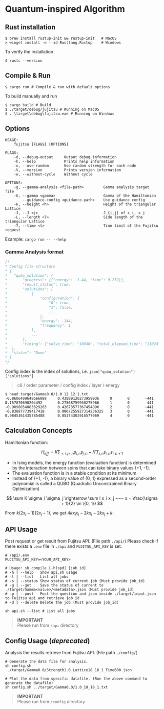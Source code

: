 # Quantum-inspired Algorithm

## Rust installation

```shell
$ brew install rustup-init && rustup-init   # MacOS
> winget install -e --id Rustlang.Rustup    # Windows
```

To verify the installation

```shell
$ rustc --version
```

## Compile & Run

```shell
$ cargo run # Compile & run with default options
```

To build manually and run

```shell
$ cargo build # Build
$ ./target/debug/jujitsu # Running on MacOS
$ . \target\debug\fujitsu.exe # Running on Windows
```

## Options

```
USAGE:
    fujitsu [FLAGS] [OPTIONS]

FLAGS:
    -d, --debug-output     Output debug information
    -h, --help             Prints help information
    -u, --use-random       Use random strength for each node
    -V, --version          Prints version information
    -w, --without-cycle    Without cycle

OPTIONS:
    -g, --gamma-analysis <file-path>         Gamma analysis target file
    -G, --gamma <gamma>                      Gamma of the Hamiltonian
        --guidance-config <guidance-path>    Use guidance config
    -H, --height <h>                         Height of the triangular Lattice
    -J, --J <j>                              J_{i,j} of x_i, x_j
    -L, --length <l>                         Side length of the triangular Lattice
    -T, --time <t>                           Time limit of the Fujitsu request
```

Example: `cargo run -- --help`

### Gamma Analysis format

```rs
/*
* Config file structure
* {
*   "qubo_solution": {
*       "progress": [{"energy": -1.44, "time": 0.252}],
*       "result_status": true,
*       "solutions": [
*           {
*               "configuration": {
*                   "0": true,
*                   "1": false,
*                   ...
*               },
*               "energy": -144,
*               "frequency": 1
*           },
*           ...
*       ],
*       "timing": {"solve_time": "10840", "total_elapsed_time": "11024"},
*  },
*  "status": "Done"
* }
*/
```

Config index is the index of solutions, i.e. `json["qubo_solution"]["solutions"]`

> c6 / order parameter / config index / layer / energy

```shell
$ head target/Gamma0.0/1.0_12_12_1.txt
-0.8606409648666089     0.43889120273959936     0       0       -441
0.157870698204492       0.27568759930275966     1       0       -441
-0.9896054083329263     0.42673577367454896     2       0       -441
-0.838877739417418      0.0067255927314236325   3       0       -441
0.9845361435785488      0.05374303916577969     4       0       -441
```

## Calculation Concepts

Hamiltonian function:

$$
H_{eff} = K \sum_{<i, j>, n} s_{i, n}s_{j, n}  - K' \sum_{i, n} s_{i, n} s_{i, n+1}
$$

- In Ising models, the energy function (evaluation function) is determined by the interaction between spins that can take binary values {+1, -1}.
- The evaluation function is in a stable condition at its minimum.
- Instead of {+1, -1}, a binary value of {0, 1} expressed as a second-order polynomial
  is called a QUBO (Quadratic Unconstrained Binary Optimization)

$$
\sum K \sigma_i \sigma_j \rightarrow \sum I x_i x_j ~~~
x = \frac{\sigma + 1}{2} \in \{0, 1\}
$$

From $k(2x_i - 1)(2x_j - 1)$, we get $4kx_ix_j - 2kx_i - 2kx_j + k$.

## API Usage

Post request or get result from Fujitsu API. (File path `./api/`) Please check if there exists a `.env` file in `./api` and `FUJITSU_API_KEY` is set.

```dosini
# /api/.env
FUJITSU_API_KEY=<YOUR_API_KEY>
```

```shell
# Usage: sh compile [-hlspd] [job_id]
# -h | --help   Show api.sh usage
# -l | --list   List all jobs
# -s | --status Show status of current job (Must provide job_id)
# -g | --get    Save the status of current to ./target/Gamma<value>/<metadata>.json (Must provide job_id)
# -p | --post   Post the question and json inside ./target/input.json to Fujitsu api and retrieve job id
# -d | --delete Delete the job (Must provide job_id)

sh api.sh --list # List all jobs
```

> **IMPORTANT**  
> Please run from `/api` directory

## Config Usage (_deprecated_)

Analysis the results retrieve from Fujitsu API. (File path `./config/`)

```shell
# Generate the data file for analysis.
sh config.sh ../target/Gamma0.0/Strength1.0_Lattice18_18_1_Time600.json

# Plot the data from specific datafile. (Run the above command to generate the datafile)
sh config.sh ../target/Gamma0.0/1.0_18_18_1.txt
```

> **IMPORTANT**  
> Please run from `/config` directory
